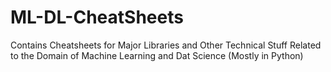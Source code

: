 # ML-DL-CheatSheets
 Contains Cheatsheets for Major Libraries and Other Technical Stuff Related to the Domain of Machine Learning and Dat Science (Mostly in Python)
